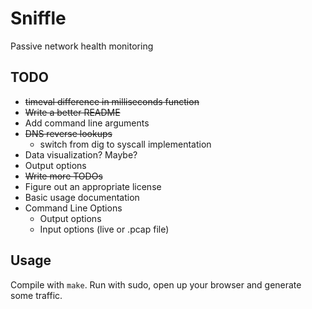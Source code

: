 # Sniffle

Passive network health monitoring

## TODO

* ~~timeval difference in milliseconds function~~
* ~~Write a better README~~
* Add command line arguments
* ~~DNS reverse lookups~~
    * switch from dig to syscall implementation
* Data visualization? Maybe?
* Output options
* ~~Write more TODOs~~
* Figure out an appropriate license
* Basic usage documentation
* Command Line Options
    * Output options
    * Input options (live or .pcap file)

## Usage

Compile with `make`. Run with sudo, open up your browser and generate
some traffic.
